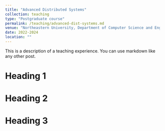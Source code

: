 ```yaml
---
title: "Advanced Distributed Systems"
collection: teaching
type: "Postgraduate course"
permalink: /teaching/advanced-dist-systems.md
venue: "Northeastern University, Department of Computer Science and Engineering"
date: 2022-2024
location: ""
---
```


This is a description of a teaching experience. You can use markdown like any other post.

Heading 1
======

Heading 2
======

Heading 3
======
